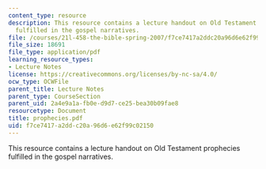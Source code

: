 ```yaml
---
content_type: resource
description: This resource contains a lecture handout on Old Testament prophecies
  fulfilled in the gospel narratives.
file: /courses/21l-458-the-bible-spring-2007/f7ce7417a2ddc20a96d6e62f99c02150_prophecies.pdf
file_size: 18691
file_type: application/pdf
learning_resource_types:
- Lecture Notes
license: https://creativecommons.org/licenses/by-nc-sa/4.0/
ocw_type: OCWFile
parent_title: Lecture Notes
parent_type: CourseSection
parent_uid: 2a4e9a1a-fb0e-d9d7-ce25-bea30b09fae8
resourcetype: Document
title: prophecies.pdf
uid: f7ce7417-a2dd-c20a-96d6-e62f99c02150
---
```

This resource contains a lecture handout on Old Testament prophecies fulfilled in the gospel narratives.